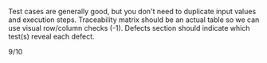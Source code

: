 Test cases are generally good, but you don't need to duplicate input values and execution steps. 
Traceability matrix should be an actual table so we can use visual row/column checks (-1).
Defects section should indicate which test(s) reveal each defect.

9/10
